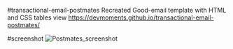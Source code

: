 #transactional-email-postmates
Recreated Good-email template with HTML and CSS tables
view https://devmoments.github.io/transactional-email-postmates/

#screenshot
![Postmates_screenshot](https://user-images.githubusercontent.com/108278982/190482857-dc24c066-d871-438c-9454-953f1f725f02.png)
